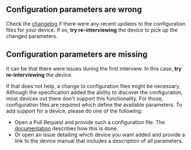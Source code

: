 ## Configuration parameters are wrong

Check the [changelog](https://github.com/zwave-js/node-zwave-js/blob/master/CHANGELOG.md) if there were any recent updates to the configuration files for your device. If so, **try re-interviewing** the device to pick up the changed parameters.

## Configuration parameters are missing

It can be that there were issues during the first interview. In this case, **try re-interviewing** the device.

If that does not help, a change to configuration files might be necessary. Although the specification added the ability to discover the configuration, most devices out there don't support this functionality. For those, configuration files are required which define the available parameters. To add support for a device, please do one of the following:

-   Open a Pull Request and provide such a configuration file. The [documentation](config-files/overview.md) describes how this is done.
-   Or open an issue detailing which device you want added and provide a link to the device manual that includes a description of all parameters.
